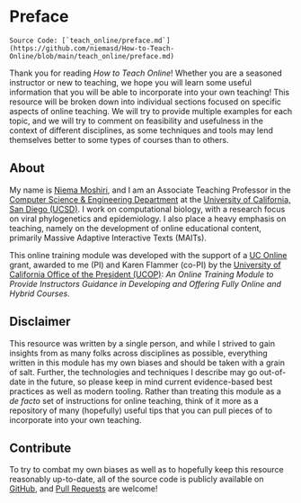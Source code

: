 # Preface

```{note}
Source Code: [`teach_online/preface.md`](https://github.com/niemasd/How-to-Teach-Online/blob/main/teach_online/preface.md)
```

Thank you for reading *How to Teach Online*!
Whether you are a seasoned instructor or new to teaching,
we hope you will learn some useful information that you will be able to incorporate into your own teaching!
This resource will be broken down into individual sections focused on specific aspects of online teaching.
We will try to provide multiple examples for each topic,
and we will try to comment on feasibility and usefulness in the context of different disciplines,
as some techniques and tools may lend themselves better to some types of courses than to others.

## About
My name is [Niema Moshiri](https://github.com),
and I am an Associate Teaching Professor in the [Computer Science & Engineering Department](https://cse.ucsd.edu)
at the [University of California, San Diego (UCSD)](https://ucsd.edu).
I work on computational biology,
with a research focus on viral phylogenetics and epidemiology.
I also place a heavy emphasis on teaching,
namely on the development of online educational content,
primarily Massive Adaptive Interactive Texts (MAITs).

This online training module was developed with the support of a
[UC Online](https://www.ucop.edu/educational-innovations-services/programs-and-initiatives/ilti/about.html) grant,
awarded to me (PI) and Karen Flammer (co-PI) by the
[University of California Office of the President (UCOP)](https://www.ucop.edu/):
*An Online Training Module to Provide Instructors Guidance in Developing and Offering Fully Online and Hybrid Courses*.

## Disclaimer

This resource was written by a single person,
and while I strived to gain insights from as many folks across disciplines as possible,
everything written in this module has my own biases and should be taken with a grain of salt.
Further, the technologies and techniques I describe may go out-of-date in the future,
so please keep in mind current evidence-based best practices as well as modern tooling.
Rather than treating this module as a *de facto* set of instructions for online teaching,
think of it more as a repository of many (hopefully) useful tips that you can pull pieces of to incorporate into your own teaching.

## Contribute
To try to combat my own biases as well as to hopefully keep this resource reasonably up-to-date,
all of the source code is publicly available on [GitHub](https://github.com/niemasd/How-to-Teach-Online),
and [Pull Requests](https://github.com/niemasd/How-to-Teach-Online/pulls) are welcome!
